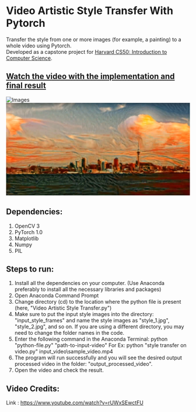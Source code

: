 [//]: # (Image Reference)

[image1]: ./readme_images/images.PNG "Images"
[image2]: ./readme_images/video.PNG "Videos"

# Video Artistic Style Transfer With Pytorch
Transfer the style from one or more images (for example, a painting) to a whole video using Pytorch.  
Developed as a capstone project for [Harvard CS50: Introduction to Computer Science](https://online-learning.harvard.edu/course/cs50-introduction-computer-science).

## [Watch the video with the implementation and final result](https://www.youtube.com/watch?v=jqcolu3l644)

![Images][image1]
![Videos][image2]

## Dependencies:
1. OpenCV 3
2. PyTorch 1.0
3. Matplotlib
4. Numpy
5. PIL

## Steps to run:
1. Install all the dependencies on your computer. (Use Anaconda preferably to install all the necessary libraries and packages)
2. Open Anaconda Command Prompt
3. Change directory (cd) to the location where the python file is present (here, "Video Artistic Style Transfer.py")
4. Make sure to put the input style images into the directory: "input_style_frames" and name the style images as "style_1.jpg", "style_2.jpg", and so on. If you are using a different directory, you may need to change the folder names in the code.
5. Enter the following command in the Anaconda Terminal: python "python-file.py" "path-to-input-video"
  For Ex: python "style transfer on video.py" input_video\sample_video.mp4
6. The program will run successfully and you will see the desired output processed video in the folder: "output_processed_video".
7. Open the video and check the result.

## Video Credits:
Link : https://www.youtube.com/watch?v=rUWxSEwctFU
